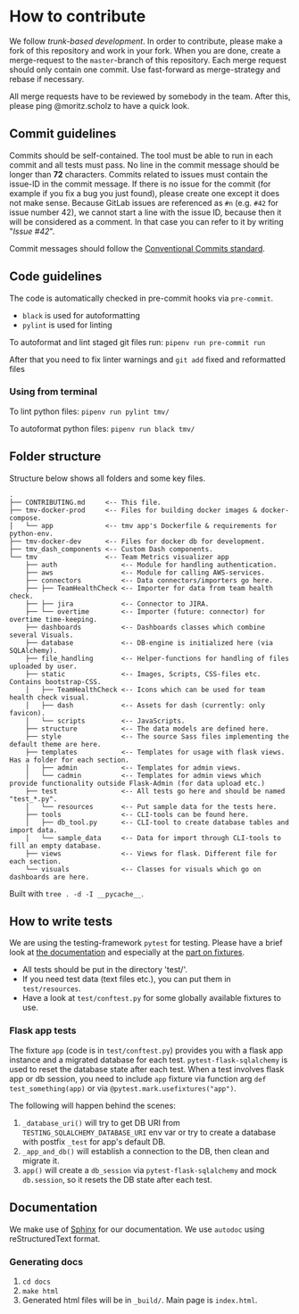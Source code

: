 # How to contribute
We follow _trunk-based development_. In order to contribute, please make a fork of this repository and work in your fork. When you are done, create a merge-request to the `master`-branch of this repository.
Each merge request should only contain one commit. Use fast-forward as merge-strategy and rebase if necessary.

All merge requests have to be reviewed by somebody in the team. After this, please ping @moritz.scholz to have a quick look.

## Commit guidelines
Commits should be self-contained. The tool must be able to run in each commit and all tests must pass. No line in the commit message should be longer than **72** characters. Commits related to issues must contain the issue-ID in the commit message. If there is no issue for the commit (for example if you fix a bug you just found), please create one except it does not make sense.
Because GitLab issues are referenced as `#n` (e.g. `#42` for issue number 42), we cannot start a line with the issue ID, because then it will be considered as a comment. In that case you can refer to it by writing "_Issue #42_".

Commit messages should follow the [Conventional Commits standard](https://www.conventionalcommits.org).

## Code guidelines

The code is automatically checked in pre-commit hooks via `pre-commit`.

- `black` is used for autoformatting
- `pylint` is used for linting

To autoformat and lint staged git files run: `pipenv run pre-commit run`

After that you need to fix linter warnings and `git add` fixed and reformatted files

### Using from terminal

To lint python files: `pipenv run pylint tmv/`

To autoformat python files: `pipenv run black tmv/`

## Folder structure
Structure below shows all folders and some key files.
```
.
├── CONTRIBUTING.md     <-- This file.
├── tmv-docker-prod     <-- Files for building docker images & docker-compose.
│   └── app             <-- tmv app's Dockerfile & requirements for python-env.
├── tmv-docker-dev      <-- Files for docker db for development.
├── tmv_dash_components <-- Custom Dash components.
└── tmv                 <-- Team Metrics visualizer app
    ├── auth                <-- Module for handling authentication.
    ├── aws                 <-- Module for calling AWS-services.
    ├── connectors          <-- Data connectors/importers go here.
    ├── ├── TeamHealthCheck <-- Importer for data from team health check.
    ├── ├── jira            <-- Connector to JIRA.
    ├── └── overtime        <-- Importer (future: connector) for overtime time-keeping.
    ├── dashboards          <-- Dashboards classes which combine several Visuals.
    ├── database            <-- DB-engine is initialized here (via SQLAlchemy).
    ├── file_handling       <-- Helper-functions for handling of files uploaded by user.
    ├── static              <-- Images, Scripts, CSS-files etc. Contains bootstrap-CSS.
    │   ├── TeamHealthCheck <-- Icons which can be used for team health check visual.
    │   ├── dash            <-- Assets for dash (currently: only favicon).
    │   └── scripts         <-- JavaScripts.
    ├── structure           <-- The data models are defined here.
    ├── style               <-- The source Sass files implementing the default theme are here.
    ├── templates           <-- Templates for usage with flask views. Has a folder for each section.
    │   ├── admin           <-- Templates for admin views.
    │   └── cadmin          <-- Templates for admin views which provide functionality outside Flask-Admin (for data upload etc.)
    ├── test                <-- All tests go here and should be named "test_*.py".
    │   └── resources       <-- Put sample data for the tests here.
    ├── tools               <-- CLI-tools can be found here.
    │   ├── db_tool.py      <-- CLI-tool to create database tables and import data.
    │   └── sample_data     <-- Data for import through CLI-tools to fill an empty database.
    ├── views               <-- Views for flask. Different file for each section.
    └── visuals             <-- Classes for visuals which go on dashboards are here.
```
Built with `tree . -d -I __pycache__`.

## How to write tests
We are using the testing-framework `pytest` for testing. Please have a brief look at [the documentation](https://docs.pytest.org/en/latest/) and especially at the [part on fixtures](https://docs.pytest.org/en/latest/fixture.html).
- All tests should be put in the directory 'test/'.
- If you need test data (text files etc.), you can put them in `test/resources`.
- Have a look at `test/conftest.py` for some globally available fixtures to use.

### Flask app tests
The fixture `app` (code is in `test/conftest.py`) provides you with a flask app instance and a migrated database for each test. `pytest-flask-sqlalchemy` is used to reset the database state after each test. When a test involves flask app or db session, you need to include `app` fixture via function arg `def test_something(app)` or via `@pytest.mark.usefixtures("app")`.

The following will happen behind the scenes:
1. `_database_uri()` will try to get DB URI from `TESTING_SQLALCHEMY_DATABASE_URI` env var or try to create a database with postfix `_test` for app's default DB.
1. `_app_and_db()` will establish a connection to the DB, then clean and migrate it.
1. `app()` will create a `db_session` via `pytest-flask-sqlalchemy` and mock `db.session`, so it resets the DB state after each test.

## Documentation
We make use of [Sphinx](https://www.sphinx-doc.org/en/master/) for our documentation. We use `autodoc` using reStructuredText format.

### Generating docs
1. `cd docs`
2. `make html`
3. Generated html files will be in `_build/`. Main page is `index.html`.
